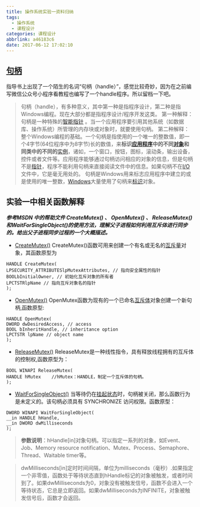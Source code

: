 ```yaml
---
title: 操作系统实验一资料归纳
tags:
  - 操作系统
  - 课程设计
categories: 课程设计
abbrlink: a46183c6
date: 2017-06-12 17:02:10
---
```


## [句柄](http://blog.csdn.net/wenzhou1219/article/details/17659485)
指导书上出现了一个陌生的名词“句柄（handle）”，感觉比较奇妙，因为在之前编写微信公众号小程序看教程也编写了一个handle程序。所以留档一下吧。

>句柄（handle），有多种意义，其中第一种是指程序设计，第二种是指Windows编程。现在大部分都是指程序设计/程序开发这类。
第一种解释：句柄是一种特殊的[智能指针](http://baike.baidu.com/item/%E6%99%BA%E8%83%BD%E6%8C%87%E9%92%88) 。当一个应用程序要引用其他系统（如数据库、操作系统）所管理的内存块或对象时，就要使用句柄。
第二种解释：整个Windows编程的基础。一个句柄是指使用的一个唯一的整数值，即一个4字节(64位程序中为8字节)长的数值，来**标识**[**应用程序**](http://baike.baidu.com/item/%E5%BA%94%E7%94%A8%E7%A8%8B%E5%BA%8F)**中的不同**[**对象**](http://baike.baidu.com/item/%E5%AF%B9%E8%B1%A1/17158)**和同类中的不同的**[实例](http://baike.baidu.com/item/%E5%AE%9E%E4%BE%8B)，诸如，一个窗口，按钮，图标，滚动条，输出设备，控件或者文件等。应用程序能够通过句柄访问相应的对象的信息，但是句柄不是[指针](http://baike.baidu.com/item/%E6%8C%87%E9%92%88)，程序不能利用句柄来直接阅读文件中的信息。如果句柄不在[I/O](http://baike.baidu.com/item/I%2FO/84718)文件中，它是毫无用处的。 句柄是Windows用来标志应用程序中建立的或是使用的唯一整数，[Windows](http://baike.baidu.com/item/Windows)大量使用了句柄来[标识](http://baike.baidu.com/item/%E6%A0%87%E8%AF%86)对象。

## 实验一中相关函数解释
***参考MSDN 中的帮助文件 CreateMutex() 、 OpenMutex() 、 ReleaseMutex() 和WaitForSingleObject()的使用方法，理解父子进程如何利用互斥体进行同步的。给出父子进程同步过程的一个大概描述。***

-  [CreateMutex()](http://baike.baidu.com/link?url=boSD4NdEPtsIzNknD870_sBOo6IOUMRPScgAW3JyVg4JPgfSFMVsS5KTHoEv_zVs_JgW91ONiGKvfPQCOCpZcTmIA3BUIBvSV-r39nNHE-y)
CreateMutex()函数可用来创建一个有名或无名的[互斥量](http://baike.baidu.com/item/%E4%BA%92%E6%96%A5%E9%87%8F)对象，其函数原型为
```
HANDLE CreateMutex(
LPSECURITY_ATTRIBUTESlpMutexAttributes, // 指向安全属性的指针
BOOLbInitialOwner, // 初始化互斥对象的所有者
LPCTSTRlpName // 指向互斥对象名的指针
);
```
- [OpenMutex()](http://baike.baidu.com/link?url=4NF97jjXEOpraFqGiWFcsO9ptg45k2vSuH-sv5VXBQgmnPvycsCSqpkjM5Cj2dtPoBxKKuk8lTxEtOtReKdzEr30XK7oU108oeUQzvuR7lG)
OpenMutex函数为现有的一个已命名[互斥体](http://baike.baidu.com/item/%E4%BA%92%E6%96%A5%E4%BD%93)对象创建一个新句柄,函数原型:
```
HANDLE OpenMutex(
DWORD dwDesiredAccess, // access
BOOL bInheritHandle, // inheritance option
LPCTSTR lpName // object name
);
```
- [ReleaseMutex()](http://baike.baidu.com/link?url=yz_YJPf3lLPCUKgCHkRHlz1JgoHUD5InYAaMhJnbThiy7_WlhpsrtSXgCme74w8puSO9y6ycbfYK6zLBhN9ujzjcfK2mhMe0I_VQ-sz5Mx3)
ReleaseMutex是一种线性指令，具有释放线程拥有的互斥体的控制权,函数原型为：
```
BOOL WINAPI ReleaseMutex(
HANDLE hMutex    //hMutex：HANDLE，制定一个互斥体的句柄。
);
```

- [WaitForSingleObject()](http://baike.baidu.com/item/WaitForSingleObject/3534838)
当等待仍在[挂起状态](http://baike.baidu.com/item/%E6%8C%82%E8%B5%B7%E7%8A%B6%E6%80%81)时，句柄被关闭，那么函数行为是未定义的。该句柄必须具有 SYNCHRONIZE 访问权限。函数原型：
```
DWORD WINAPI WaitForSingleObject(
__in HANDLE hHandle,
__in DWORD dwMilliseconds
);
```

>**参数说明**：hHandle[in]对象句柄。可以指定一系列的对象，如Event、Job、Memory resource notification、Mutex、Process、Semaphore、Thread、Waitable timer等。

>dwMilliseconds[in]定时时间间隔，单位为milliseconds（毫秒）.如果指定一个非零值，函数处于等待状态直到hHandle标记的对象被触发，或者时间到了。如果dwMilliseconds为0，对象没有被触发信号，函数不会进入一个等待状态，它总是立即返回。如果dwMilliseconds为INFINITE，对象被触发信号后，函数才会返回。
